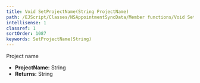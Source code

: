 ```yaml
---
title: Void SetProjectName(String ProjectName)
path: /EJScript/Classes/NSAppointmentSyncData/Member functions/Void SetProjectName(String p_0)
intellisense: 1
classref: 1
sortOrder: 1087
keywords: SetProjectName(String)
---
```



Project name



* **ProjectName:** String
* **Returns:** String


